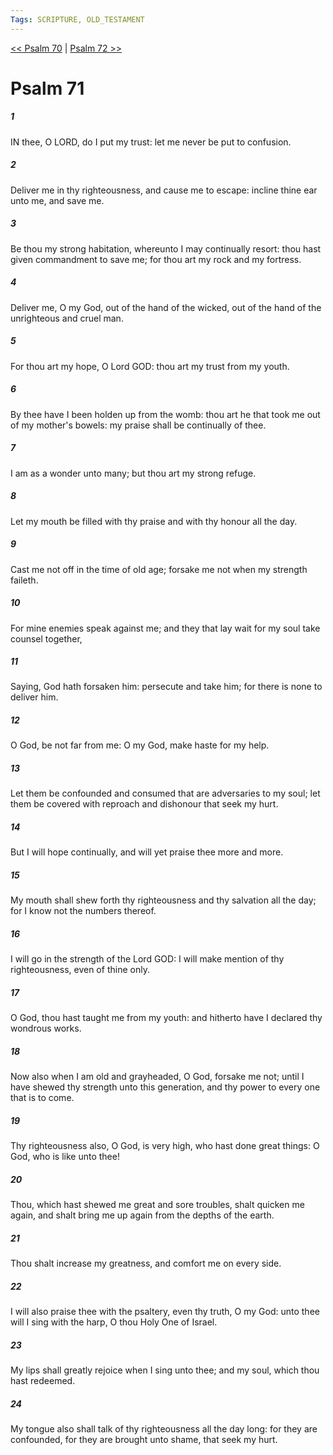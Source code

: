 ```yaml
---
Tags: SCRIPTURE, OLD_TESTAMENT
---
```


[<< Psalm 70](OLD_TESTAMENT/19_Psalms/Psalm_70.md) | [Psalm 72 >>](OLD_TESTAMENT/19_Psalms/Psalm_72.md)

# Psalm 71

##### 1
 IN thee, O LORD, do I put my trust: let me never be put to confusion.
##### 2
 Deliver me in thy righteousness, and cause me to escape: incline thine ear unto me, and save me.
##### 3
 Be thou my strong habitation, whereunto I may continually resort: thou hast given commandment to save me; for thou art my rock and my fortress.
##### 4
 Deliver me, O my God, out of the hand of the wicked, out of the hand of the unrighteous and cruel man.
##### 5
 For thou art my hope, O Lord GOD: thou art my trust from my youth.
##### 6
 By thee have I been holden up from the womb: thou art he that took me out of my mother's bowels: my praise shall be continually of thee.
##### 7
 I am as a wonder unto many; but thou art my strong refuge.
##### 8
 Let my mouth be filled with thy praise and with thy honour all the day.
##### 9
 Cast me not off in the time of old age; forsake me not when my strength faileth.
##### 10
 For mine enemies speak against me; and they that lay wait for my soul take counsel together,
##### 11
 Saying, God hath forsaken him: persecute and take him; for there is none to deliver him.
##### 12
 O God, be not far from me: O my God, make haste for my help.
##### 13
 Let them be confounded and consumed that are adversaries to my soul; let them be covered with reproach and dishonour that seek my hurt.
##### 14
 But I will hope continually, and will yet praise thee more and more.
##### 15
 My mouth shall shew forth thy righteousness and thy salvation all the day; for I know not the numbers thereof.
##### 16
 I will go in the strength of the Lord GOD: I will make mention of thy righteousness, even of thine only.
##### 17
 O God, thou hast taught me from my youth: and hitherto have I declared thy wondrous works.
##### 18
 Now also when I am old and grayheaded, O God, forsake me not; until I have shewed thy strength unto this generation, and thy power to every one that is to come.
##### 19
 Thy righteousness also, O God, is very high, who hast done great things: O God, who is like unto thee!
##### 20
 Thou, which hast shewed me great and sore troubles, shalt quicken me again, and shalt bring me up again from the depths of the earth.
##### 21
 Thou shalt increase my greatness, and comfort me on every side.
##### 22
 I will also praise thee with the psaltery, even thy truth, O my God: unto thee will I sing with the harp, O thou Holy One of Israel.
##### 23
 My lips shall greatly rejoice when I sing unto thee; and my soul, which thou hast redeemed.
##### 24
 My tongue also shall talk of thy righteousness all the day long: for they are confounded, for they are brought unto shame, that seek my hurt.
